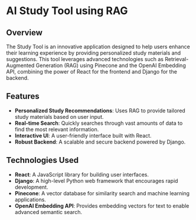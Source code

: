 # AI Study Tool using RAG

## Overview

The Study Tool is an innovative application designed to help users enhance their learning experience by providing personalized study materials and suggestions. This tool leverages advanced technologies such as Retrieval-Augmented Generation (RAG) using Pinecone and the OpenAI Embedding API, combining the power of React for the frontend and Django for the backend.

## Features

- **Personalized Study Recommendations**: Uses RAG to provide tailored study materials based on user input.
- **Real-time Search**: Quickly searches through vast amounts of data to find the most relevant information.
- **Interactive UI**: A user-friendly interface built with React.
- **Robust Backend**: A scalable and secure backend powered by Django.

## Technologies Used

- **React**: A JavaScript library for building user interfaces.
- **Django**: A high-level Python web framework that encourages rapid development.
- **Pinecone**: A vector database for similarity search and machine learning applications.
- **OpenAI Embedding API**: Provides embedding vectors for text to enable advanced semantic search.
